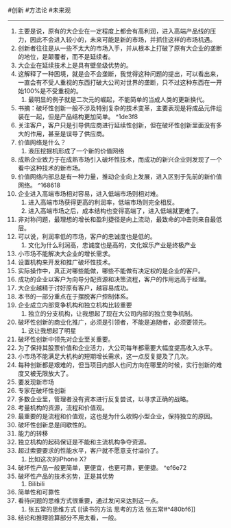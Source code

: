 #创新 #方法论 #未来观 

---


1. 主要是说，原有的大企业在一定程度上都会有高利润，进入高端产品线的压力，因此不会进入较小的，未来可能是新的市场，并抓住这样的市场机遇。
2. 创新者往往是从一些不太大的市场入手，并从根本上打破了原有大企业的垄断的地位，是颠覆者，而不是延续者。
3. 大企业在延续技术上是具有壁垒级优势的。
4. 这解释了一种困境，就是会不会垄断，我觉得这种问题的提出，可以看出来，一直会有不受人重视的东西打破大公司对世界的垄断，只不过这种东西在一开始100%是不受重视的。
    1. 最明显的例子就是二次元的崛起，不能简单的当成人类的更新换代。
5. 书摘：破坏性创新一般不涉及特别复杂的技术变革，主要表现是将成品元件组装在一起，但是产品结构更加简单。 ^1de3f8
6. 关注客户，客户只是引导供应商进行延续性创新，但在破坏性创新里面没有多大的作用，甚至是误导了供应商。
7. 价值网络是什么？
    1. 液压挖掘机形成了一个新的价值网络
8. 成熟企业致力于在成熟市场引入破坏性技术，而成功的新兴企业则发现了一个看中这种技术的新市场。
9. 价值网络内部总是有一种力量，推动企业向上发展，进入区别于先前的新价值网络。 ^168618
10. 企业进入高端市场相对容易，进入低端市场则相对难。
    1. 进入高端市场获得更高的利润率，低端市场则完全相反。
    2. 进入高端市场之后，成本结构也变得高端了，进入低端就更难了。
11. 非对称问题，最理想的增长和盈利捷径是向上流动，最致命的冲击则来自最低层。
12. 可以说，利润率低的市场，客户的忠诚度也是低的。
	1. 文化为什么利润高，忠诚度也是高的，文化娱乐产业是终极产业
13. 小市场不能解决大企业的增长需求。
14. 设置机构来开发和推广破坏性技术。
15. 实际操作中，真正对哪些能做，哪些不能做有决定权的是企业的客户。
16. 成功的企业以客户为向导分配资源和决策流程，客户的作用远高于经理。
17. 大企业越精于讨好原有客户，越容易成功。
18. 本书的一部分重点在于摆脱客户控制体系。
19. 企业成立内部竞争机构和独立机构比较重要
    1. 独立的分支机构，让我想起了现在大公司内部的独立竞争机制。
20. 破坏性创新的商业化推广，必须是引领者，不能是追随者，必须要领先。
    1. 这让我想起了明星
21. 破坏性创新中领先对企业至关重要。
22. 为了保持其股票价值和企业活力，大公司每年都需要大幅度提高收入水平。
23. 小市场不能满足大机构的短期增长需求，这一点反复提及了几次。
24. 每种创新都是艰难的，但当项目内部人也问方向在哪里的时候，实行创新的难度又被无限放大了。
25. 要发现新市场
26. 专家在破坏性创新
27. 多数企业里，管理者没有资本进行反复尝试，以寻求正确的战略。
28. 考量机构的资源，流程和价值观。
29. 最重要的是流程和价值观，这也是为什么收购小型企业，保持独立的原因。
30. 破坏性创新总是间歇性的。
31. 能力的转移
32. 独立机构的起码保证是不能和主流机构争夺资源。
33. 超过索要要求的性能水平，客户就不愿意支付溢价了。
    1. 比如这次的iPhone X?
34. 破坏性产品一般更简单，更便宜，也更可靠，更便捷。 ^ef6e72
35. 破坏性产品的技术劣势，正是其优势
    1. Bilibili
36. 简单性和可靠性
37. 看待问题的思维方式很重要，通过发问来达到这一点。
    1. 张五常的思维方式 [[读书的方法 思考的方法 张五常#^480bf6]]
38. 结论和推理验算部分不用太看，一般。
